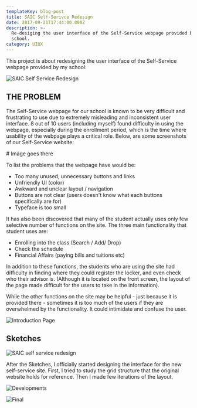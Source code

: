 ```yaml
---
templateKey: blog-post
title: SAIC Self-Serivce Redesign
date: 2017-09-21T17:44:00.000Z
description: >-
  Re-desiging the user interface of the Self-Service webpage provided by my
  school.
category: UIUX
---
```

This project is about redesigning the user interface of the Self-Service webpage provided by my school:

![SAIC Self Service Redesign](/img/screen-shot-2017-09-20-at-2.17.19-am.png "SAIC Self Service Redesign")

## THE PROBLEM

The Self-Service webpage for our school is known to be very difficult and frustrating to use due to extremely misleading and inconsistent user interface. 8 out of 10 users (including myself) found difficulty in using the webpage, especially during the enrollment period, which is the time where usability of the webpage plays a critical role. Below, are some screenshots of our Self-Service website:

\# Image goes there

To list the problems that the webpage have would be:

* Too many unused, unnecessary buttons and links
* Unfriendly UI (color)
* Awkward and unclear layout / navigation
* Buttons are not clear (users doesn't know what each buttons specifically are for)
* Typeface is too small

It has also been discovered that many of the student actually uses only few selective number of functions on the site. The three main functionality that student uses are:

* Enrolling into the class (Search / Add/ Drop)
* Check the schedule
* Financial Affairs (paying bills and tuitions etc)

In addition to these functions, the students who are using the site had difficulty in finding where they could register the locker, and even check who their advisor is. (Although it is located on the front screen, the layout of the page made difficult for the users to take in the information).

While the other functions on the site may be helpful - just because it is provided there - sometimes it is too much of the users if they are overwhelmed by the functionality. It could intimidate and confuse the user.

![Introduction Page](/img/01.jpg "Introduction Page")



## Sketches

![SAIC self service redesign](/img/saic-self-service-sketch_101.jpg "SAIC self service redesign")

After the Sketches, I officially started designing the interface for the new self-service site. First, I tried to study the grid structure that the original website holds for reference. Then I made few iterations of the layout.

![Developments](/img/0301.jpg "Developments")

![Final](/img/0403.jpg "Final")
